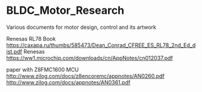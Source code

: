 # BLDC_Motor_Research
Various documents for motor design, control and its artwork

Renesas RL78 Book
https://caxapa.ru/thumbs/585473/Dean_Conrad_CFREE_ES_RL78_2nd_Ed_dist.pdf
Renesas
https://ww1.microchip.com/downloads/cn/AppNotes/cn012037.pdf

paper with Z8FMC1600 MCU
http://www.zilog.com/docs/z8encoremc/appnotes/AN0260.pdf
http://www.zilog.com/docs/appnotes/AN0361.pdf
